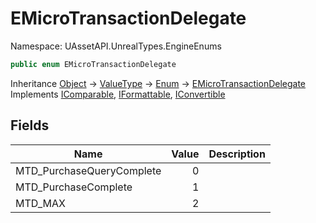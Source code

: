 # EMicroTransactionDelegate

Namespace: UAssetAPI.UnrealTypes.EngineEnums

```csharp
public enum EMicroTransactionDelegate
```

Inheritance [Object](https://docs.microsoft.com/en-us/dotnet/api/system.object) → [ValueType](https://docs.microsoft.com/en-us/dotnet/api/system.valuetype) → [Enum](https://docs.microsoft.com/en-us/dotnet/api/system.enum) → [EMicroTransactionDelegate](./uassetapi.unrealtypes.engineenums.emicrotransactiondelegate.md)<br>
Implements [IComparable](https://docs.microsoft.com/en-us/dotnet/api/system.icomparable), [IFormattable](https://docs.microsoft.com/en-us/dotnet/api/system.iformattable), [IConvertible](https://docs.microsoft.com/en-us/dotnet/api/system.iconvertible)

## Fields

| Name | Value | Description |
| --- | --: | --- |
| MTD_PurchaseQueryComplete | 0 |  |
| MTD_PurchaseComplete | 1 |  |
| MTD_MAX | 2 |  |
